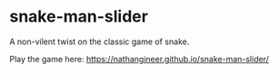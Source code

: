 # snake-man-slider
A non-vilent twist on the classic game of snake.

Play the game here: https://nathangineer.github.io/snake-man-slider/
